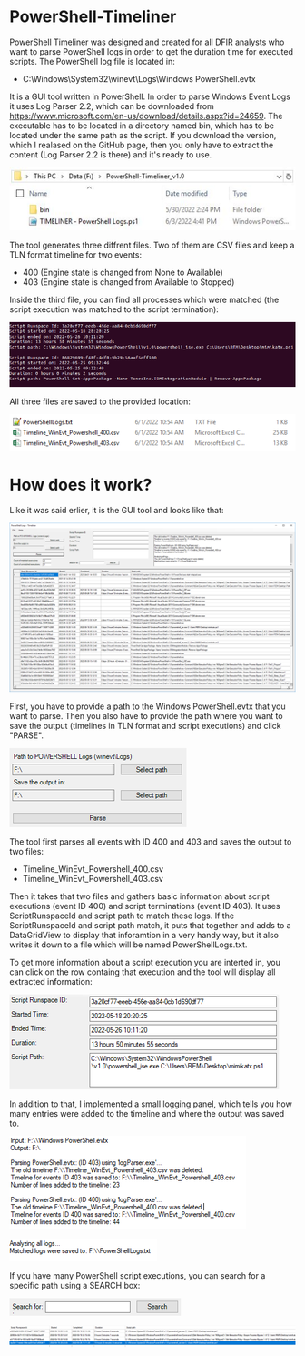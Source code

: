 # PowerShell-Timeliner

PowerShell Timeliner was designed and created for all DFIR analysts who want to parse PowerShell logs in order to get the duration time for executed scripts. The PowerShell log file is located in:

- C:\Windows\System32\winevt\Logs\Windows PowerShell.evtx

It is a GUI tool written in PowerShell. In order to parse Windows Event Logs it uses Log Parser 2.2, which can be downloaded from https://www.microsoft.com/en-us/download/details.aspx?id=24659. The executable has to be located in a directory named bin, which has to be located under the same path as the script. If you download the version, which I realased on the GitHub page, then you only have to extract the content (Log Parser 2.2 is there) and it's ready to use. 

![alt text](https://github.com/gajos112/PowerShell-Timeliner/blob/main/images/17.JPG?raw=true)

The tool generates three diffrent files. Two of them are CSV files and keep a TLN format timeline for two events:

- 400 (Engine state is changed from None to Available)
- 403 (Engine state is changed from Available to Stopped)

Inside the third file, you can find all processes which were matched (the script execution was matched to the script termination):

![alt text](https://github.com/gajos112/PowerShell-Timeliner/blob/main/images/15.PNG?raw=true)

All three files are saved to the provided location:

![alt text](https://github.com/gajos112/PowerShell-Timeliner/blob/main/images/14.PNG?raw=true)

# How does it work?

Like it was said erlier, it is the GUI tool and looks like that:

![alt text](https://github.com/gajos112/PowerShell-Timeliner/blob/main/images/16.png?raw=true)

First, you have to provide a path to the Windows PowerShell.evtx that you want to parse. Then you also have to provide the path where you want to save the output (timelines in TLN format and script executions) and click "PARSE".

![alt text](https://github.com/gajos112/PowerShell-Timeliner/blob/main/images/10.PNG?raw=true)

The tool first parses all events with ID 400 and 403 and saves the output to two files:
- Timeline_WinEvt_Powershell_400.csv
- Timeline_WinEvt_Powershell_403.csv

Then it takes that two files and gathers basic information about script executions (event ID 400) and script terminations (event ID 403). It uses ScriptRunspaceId and script path to match these logs. If the ScriptRunspaceId and script path match, it puts that together and adds to a DataGridView to display that inforamtion in a very handy way, but it also writes it down to a file which will be named PowerShellLogs.txt.

To get more information about a script execution you are interted in, you can click on the row containg that execution and the tool will display all extracted information: 

![alt text](https://github.com/gajos112/PowerShell-Timeliner/blob/main/images/7_1.PNG?raw=true)

In addition to that, I implemented a small logging panel, which tells you how many entries were added to the timeline and where the output was saved to.

![alt text](https://github.com/gajos112/PowerShell-Timeliner/blob/main/images/12.PNG?raw=true)

![alt text](https://github.com/gajos112/PowerShell-Timeliner/blob/main/images/13.PNG?raw=true)

If you have many PowerShell script executions, you can search for a specific path using a SEARCH box:

![alt text](https://github.com/gajos112/PowerShell-Timeliner/blob/main/images/8.PNG?raw=true)

![alt text](https://github.com/gajos112/PowerShell-Timeliner/blob/main/images/9.PNG?raw=true)

